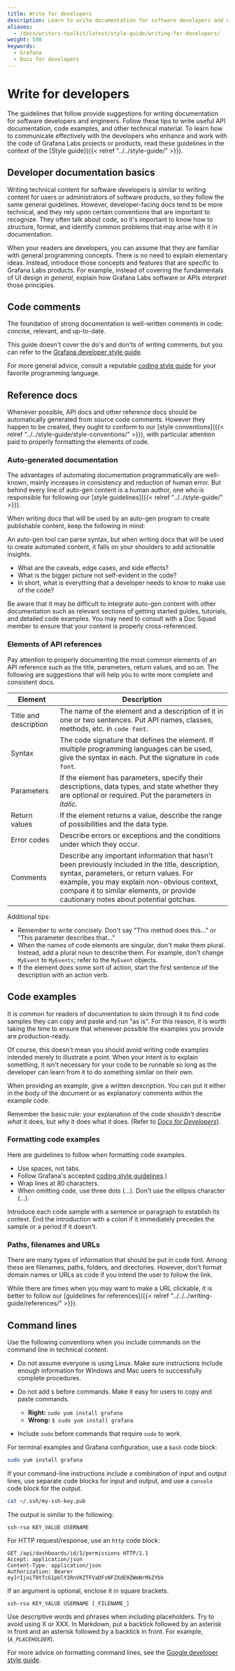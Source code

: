 ```yaml
---
title: Write for developers
description: Learn to write documentation for software developers and engineers.
aliases:
  - /docs/writers-toolkit/latest/style-guide/writing-for-developers/
weight: 500
keywords:
  - Grafana
  - Docs for developers
---
```


# Write for developers

The guidelines that follow provide suggestions for writing documentation for software developers and engineers. 
Follow these tips to write useful API documentation, code examples, and other technical material.
To learn how to communicate effectively with the developers who enhance and work with the code of Grafana Labs projects or products, read these guidelines in the context of the [Style guide]({{< relref "../../style-guide/" >}}).

## Developer documentation basics

Writing technical content for software developers is similar to writing content for users or administrators of software products, so they follow the same general guidelines. However, developer-facing docs tend to be more technical, and they rely upon certain conventions that are important to recognize. They often talk about code, so it's important to know how to structure, format, and identify common problems that may arise with it in documentation. 

When your readers are developers, you can assume that they are familiar with general programming concepts.
There is no need to explain elementary ideas. Instead, introduce those concepts and features that are specific to Grafana Labs products.
For example, instead of covering the fundamentals of UI design  _in general_, explain how Grafana Labs software or APIs _interpret_ those principles.

## Code comments

The foundation of strong documentation is well-written comments in code: concise, relevant, and up-to-date. 

This guide doesn't cover the do's and don'ts of writing comments, but you can refer to the [Grafana developer style guide](https://github.com/grafana/grafana/blob/main/contribute/style-guides/code-comments.md).

For more general advice, consult a reputable [coding style guide](https://google.github.io/styleguide/) for your favorite programming language. 

## Reference docs

Whenever possible, API docs and other reference docs should be automatically generated from source code comments. However they happen to be created, they ought to conform to our [style conventions]({{< relref "../../style-guide/style-conventions/" >}}), with particular attention paid to properly formatting the elements of code.

### Auto-generated documentation

The advantages of automating documentation programmatically are well-known, mainly increases in consistency and reduction of human error. But behind every line of auto-gen content is a human author, one who is responsible for following our [style guidelines]({{< relref "../../style-guide/" >}}).

When writing docs that will be used by an auto-gen program to create publishable content, keep the following in mind:

An auto-gen tool can parse syntax, but when writing docs that will be used to create automated content, it falls on your shoulders to add actionable insights. 
- What are the caveats, edge cases, and side effects?
- What is the bigger picture not self-evident in the code? 
- In short, what is everything that a developer needs to know to make use of the code?

Be aware that it may be difficult to integrate auto-gen content with other documentation such as relevant sections of getting started guides, tutorials, and detailed code examples. You may need to consult with a Doc Squad member to ensure that your content is properly cross-referenced.

### Elements of API references

Pay attention to properly documenting the most common elements of an API reference such as the title, parameters, return values, and so on. The following are suggestions that will help you to write more complete and consistent docs.

| Element                                               | Description                                                           |
| ------------------------------------------------- | ----------------------------------------------------------------------- |
| Title and description       | The name of the element and a description of it in one or two sentences. Put API names, classes, methods, etc. in `code font`. |
| Syntax | The code signature that defines the element. If multiple programming languages can be used, give the syntax in each. Put the signature in `code font`. |
| Parameters | If the element has parameters, specify their descriptions, data types, and state whether they are optional or required. Put the parameters in _italic_. |
| Return values| If the element returns a value, describe the range of possibilities and the data type. |
| Error codes| Describe errors or exceptions and the conditions under which they occur. |
| Comments | Describe any important information that hasn't been previously included in the title, description, syntax, parameters, or return values. For example, you may explain non-obvious context, compare it to similar elements, or provide cautionary notes about potential gotchas. |

Additional tips:
- Remember to write concisely. Don't say "This method does this..." or "This parameter describes that..."
- When the names of code elements are singular, don't make them plural. Instead, add a plural noun to describe them. For example, don't change `MyEvent` to `MyEvents`; refer to the `MyEvent` objects. 
- If the element does some sort of action, start the first sentence of the description with an action verb. 

## Code examples

It is common for readers of documentation to skim through it to find code samples they can copy and paste and run "as is". For this reason, it is worth taking the time to ensure that whenever possible the examples you provide are production-ready.

Of course, this doesn't mean you should avoid writing code examples intended merely to illustrate a point. When your intent is to explain something, it isn't necessary for your code to be runnable so long as the developer can learn from it to do something similar on their own.

When providing an example, give a written description. You can put it either in the body of the document or as explanatory comments within the example code.

Remember the basic rule: your explanation of the code shouldn't describe _what_ it does, but _why_ it does what it does. (Refer to [_Docs for Developers_](https://docsfordevelopers.com/)).

### Formatting code examples

Here are guidelines to follow when formatting code examples.

- Use spaces, not tabs. 
- Follow Grafana's accepted [coding style guidelines](https://github.com/grafana/grafana/blob/main/contribute/style-guides/code-comments.md).)
- Wrap lines at 80 characters.
- When omitting code, use three dots (...). Don't use the ellipsis character (…).

Introduce each code sample with a sentence or paragraph to establish its context. End the introduction with a colon if it immediately precedes the sample or a period if it doesn't. 

### Paths, filenames and URLs

There are many types of information that should be put in code font. Among these are filenames, paths, folders, and directories. However, don't format domain names or URLs as code if you intend the user to follow the link. 

While there are times when you may want to make a URL clickable, it is better to follow our [guidelines for references]({{< relref "../../../writing-guide/references/" >}}).

## Command lines

Use the following conventions when you include commands on the command line in technical content.

- Do not assume everyone is using Linux. Make sure instructions include enough information for Windows and Mac users to successfully complete procedures.

- Do not add `$` before commands. Make it easy for users to copy and paste commands.

  - **Right:** `sudo yum install grafana`
  - **Wrong:** `$ sudo yum install grafana`

- Include `sudo` before commands that require `sudo` to work.

For terminal examples and Grafana configuration, use a `bash` code block:

```bash
sudo yum install grafana
```

If your command-line instructions include a combination of input and output lines, use separate code blocks for input and output, and use a `console` code block for the output.

```bash
cat ~/.ssh/my-ssh-key.pub
```

The output is similar to the following:

```console
ssh-rsa KEY_VALUE USERNAME
```

For HTTP request/response, use an `http` code block:

```http
GET /api/dashboards/id/1/permissions HTTP/1.1
Accept: application/json
Content-Type: application/json
Authorization: Bearer eyJrIjoiT0tTcG1pUlY2RnVKZTFVaDFsNFZXdE9ZWmNrMkZYbk
```

If an argument is optional, enclose it in square brackets.

```console
ssh-rsa KEY_VALUE USERNAME [_FILENAME_]
```

Use descriptive words and phrases when including placeholders. Try to avoid using X or XXX. In Markdown, put a backtick followed by an asterisk in front and an asterisk followed by a backtick in front. For example, (*`A_PLACEHOLDER`*).

For more advice on formatting command lines, see the [Google developer style guide](https://developers.google.com/style/code-syntax).